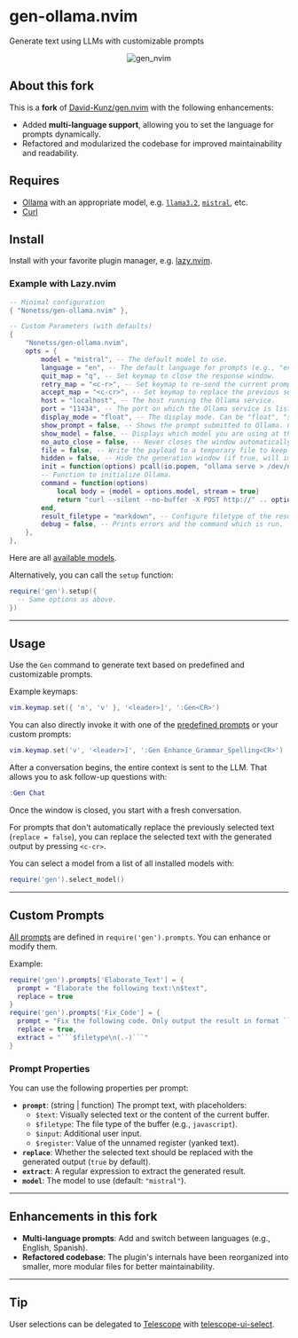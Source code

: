 # gen-ollama.nvim

Generate text using LLMs with customizable prompts

<div align="center">

![gen_nvim](https://github.com/David-Kunz/gen.nvim/assets/1009936/79f17157-9327-484a-811b-2d71ceb8fbe3)

</div>

## About this fork

This is a **fork** of [David-Kunz/gen.nvim](https://github.com/David-Kunz/gen.nvim) with the following enhancements:

- Added **multi-language support**, allowing you to set the language for prompts dynamically.
- Refactored and modularized the codebase for improved maintainability and readability.

</div>

## Requires

- [Ollama](https://ollama.ai/) with an appropriate model, e.g. [`llama3.2`](https://ollama.com/library/llama3.2), [`mistral`](https://ollama.ai/library/mistral), etc.
- [Curl](https://curl.se/)

## Install

Install with your favorite plugin manager, e.g. [lazy.nvim](https://github.com/folke/lazy.nvim).

### Example with Lazy.nvim

```lua
-- Minimal configuration
{ "Nonetss/gen-ollama.nvim" },

```

```lua
-- Custom Parameters (with defaults)
{
    "Nonetss/gen-ollama.nvim",
    opts = {
        model = "mistral", -- The default model to use.
        language = "en", -- The default language for prompts (e.g., "en", "es").
        quit_map = "q", -- Set keymap to close the response window.
        retry_map = "<c-r>", -- Set keymap to re-send the current prompt.
        accept_map = "<c-cr>", -- Set keymap to replace the previous selection with the last result.
        host = "localhost", -- The host running the Ollama service.
        port = "11434", -- The port on which the Ollama service is listening.
        display_mode = "float", -- The display mode. Can be "float", "split", or "horizontal-split".
        show_prompt = false, -- Shows the prompt submitted to Ollama. Can be true (3 lines) or "full".
        show_model = false, -- Displays which model you are using at the beginning of your chat session.
        no_auto_close = false, -- Never closes the window automatically.
        file = false, -- Write the payload to a temporary file to keep the command short.
        hidden = false, -- Hide the generation window (if true, will implicitly set `prompt.replace = true`), requires Neovim >= 0.10.
        init = function(options) pcall(io.popen, "ollama serve > /dev/null 2>&1 &") end,
        -- Function to initialize Ollama.
        command = function(options)
            local body = {model = options.model, stream = true}
            return "curl --silent --no-buffer -X POST http://" .. options.host .. ":" .. options.port .. "/api/chat -d $body"
        end,
        result_filetype = "markdown", -- Configure filetype of the result buffer.
        debug = false, -- Prints errors and the command which is run.
    },
},
```

Here are all [available models](https://ollama.ai/library).

Alternatively, you can call the `setup` function:

```lua
require('gen').setup({
  -- Same options as above.
})
```

---

## Usage

Use the `Gen` command to generate text based on predefined and customizable prompts.

Example keymaps:

```lua
vim.keymap.set({ 'n', 'v' }, '<leader>]', ':Gen<CR>')
```

You can also directly invoke it with one of the [predefined prompts](./lua/gen/prompts.lua) or your custom prompts:

```lua
vim.keymap.set('v', '<leader>]', ':Gen Enhance_Grammar_Spelling<CR>')
```

After a conversation begins, the entire context is sent to the LLM. That allows you to ask follow-up questions with:

```lua
:Gen Chat
```

Once the window is closed, you start with a fresh conversation.

For prompts that don't automatically replace the previously selected text (`replace = false`), you can replace the selected text with the generated output by pressing `<c-cr>`.

You can select a model from a list of all installed models with:

```lua
require('gen').select_model()
```

---

## Custom Prompts

[All prompts](./lua/gen/prompts.lua) are defined in `require('gen').prompts`. You can enhance or modify them.

Example:

````lua
require('gen').prompts['Elaborate_Text'] = {
  prompt = "Elaborate the following text:\n$text",
  replace = true
}
require('gen').prompts['Fix_Code'] = {
  prompt = "Fix the following code. Only output the result in format ```$filetype\n...\n```:\n```$filetype\n$text\n```",
  replace = true,
  extract = "```$filetype\n(.-)```"
}
````

### Prompt Properties

You can use the following properties per prompt:

- **`prompt`**: (string | function) The prompt text, with placeholders:
  - `$text`: Visually selected text or the content of the current buffer.
  - `$filetype`: The file type of the buffer (e.g., `javascript`).
  - `$input`: Additional user input.
  - `$register`: Value of the unnamed register (yanked text).
- **`replace`**: Whether the selected text should be replaced with the generated output (`true` by default).
- **`extract`**: A regular expression to extract the generated result.
- **`model`**: The model to use (default: `"mistral"`).

---

## Enhancements in this fork

- **Multi-language prompts**: Add and switch between languages (e.g., English, Spanish).
- **Refactored codebase**: The plugin's internals have been reorganized into smaller, more modular files for better maintainability.

---

## Tip

User selections can be delegated to [Telescope](https://github.com/nvim-telescope/telescope.nvim) with [telescope-ui-select](https://github.com/nvim-telescope/telescope-ui-select.nvim).
